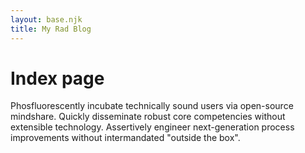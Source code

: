 ```yaml
---
layout: base.njk
title: My Rad Blog
---
```


# Index page

Phosfluorescently incubate technically sound users via open-source mindshare. Quickly disseminate robust core competencies without extensible technology. Assertively engineer next-generation process improvements without intermandated "outside the box".
